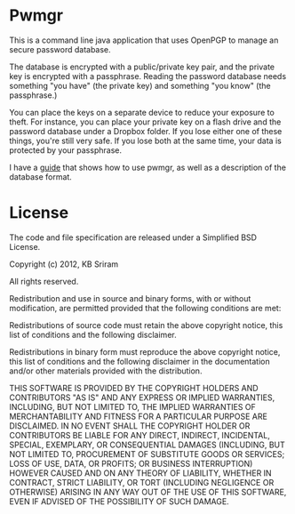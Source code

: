 Pwmgr
=====

This is a command line java application that uses OpenPGP to manage an
secure password database.

The database is encrypted with a public/private key pair, and the
private key is encrypted with a passphrase. Reading the password
database needs something "you have" (the private key) and something
"you know" (the passphrase.)

You can place the keys on a separate device to reduce your exposure to
theft. For instance, you can place your private key on a flash drive
and the password database under a Dropbox folder. If you lose either
one of these things, you're still very safe. If you lose both at the
same time, your data is protected by your passphrase.

I have a [guide](http://kbsriram.github.com/pwmgr) that shows how to
use pwmgr, as well as a description of the database format.

License
=======

The code and file specification are released under a Simplified BSD
License.

Copyright (c) 2012, KB Sriram

All rights reserved.

Redistribution and use in source and binary forms, with or without
modification, are permitted provided that the following conditions are
met:

Redistributions of source code must retain the above copyright notice,
this list of conditions and the following disclaimer.

Redistributions in binary form must reproduce the above copyright
notice, this list of conditions and the following disclaimer in the
documentation and/or other materials provided with the distribution.

THIS SOFTWARE IS PROVIDED BY THE COPYRIGHT HOLDERS AND CONTRIBUTORS
"AS IS" AND ANY EXPRESS OR IMPLIED WARRANTIES, INCLUDING, BUT NOT
LIMITED TO, THE IMPLIED WARRANTIES OF MERCHANTABILITY AND FITNESS FOR
A PARTICULAR PURPOSE ARE DISCLAIMED. IN NO EVENT SHALL THE COPYRIGHT
HOLDER OR CONTRIBUTORS BE LIABLE FOR ANY DIRECT, INDIRECT, INCIDENTAL,
SPECIAL, EXEMPLARY, OR CONSEQUENTIAL DAMAGES (INCLUDING, BUT NOT
LIMITED TO, PROCUREMENT OF SUBSTITUTE GOODS OR SERVICES; LOSS OF USE,
DATA, OR PROFITS; OR BUSINESS INTERRUPTION) HOWEVER CAUSED AND ON ANY
THEORY OF LIABILITY, WHETHER IN CONTRACT, STRICT LIABILITY, OR TORT
(INCLUDING NEGLIGENCE OR OTHERWISE) ARISING IN ANY WAY OUT OF THE USE
OF THIS SOFTWARE, EVEN IF ADVISED OF THE POSSIBILITY OF SUCH DAMAGE.
